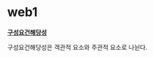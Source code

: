 # web1
<!DOCTYPE html>
<html>
<p><head>
<strong><u>구성요건해당성<meta charset="utf-8"></u></strong>
</head></p>
<body>
구성요건해당성은 객관적 요소와 주관적 요소로 나뉜다.
</body>
</html>
